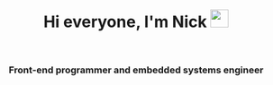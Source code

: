 <h1 align="center">Hi everyone, I'm Nick <img src="https://github.com/blackcater/blackcater/raw/main/images/Hi.gif" height="32"/></h1>
<br />
<h3 align="center">Front-end programmer and embedded systems engineer</h3>
